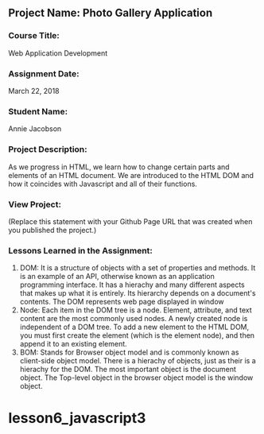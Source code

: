 ## Project Name:  Photo Gallery Application

### Course Title:
Web Application Development

### Assignment Date:  
March 22, 2018

### Student Name:  
Annie Jacobson

### Project Description:
As we progress in HTML, we learn how to change certain parts and elements of an HTML document. We are introduced to the HTML DOM and how it coincides with Javascript and all of their functions.

### View Project:
(Replace this statement with your Github Page URL that was created when you 
 published the project.)

### Lessons Learned in the Assignment:
1. DOM: It is a structure of objects with a set of properties and methods. It is an example of an API, otherwise known as an application programming interface. It has a hierachy and many different aspects that makes up what it is entirely. Its hierarchy depends on a document's contents. The DOM represents web page displayed in window
2. Node: Each item in the DOM tree is a node. Element, attribute, and text content are the most commonly used nodes. A newly created node is independent of a DOM tree. To add a new element to the HTML DOM, you must first create the element (which is the element node), and then append it to an existing element.
3. BOM: Stands for Browser object model and is commonly known as client-side object model. There is a hierachy of objects, just as their is a hierachy for the DOM. The most important object is the document object. The Top-level object in the browser object model is the window object.
# lesson6_javascript3

